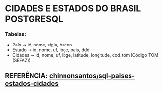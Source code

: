 # CIDADES E ESTADOS DO BRASIL POSTGRESQL
### Tabelas: 
  - País -> id, nome, sigla, bacen
  - Estado -> id, nome, uf, ibge, pais, ddd
  - Cidades -> id, nome, uf, ibge, latitude, longitude, cod_tom (Código TOM (SEFAZ))
  
## REFERÊNCIA: [chinnonsantos/sql-paises-estados-cidades](https://github.com/chinnonsantos/sql-paises-estados-cidades)
 

